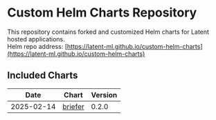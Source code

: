 # Custom Helm Charts Repository

This repository contains forked and customized Helm charts for Latent hosted applications.  
Helm repo address: [https://latent-ml.github.io/custom-helm-charts](https://latent-ml.github.io/custom-helm-charts)

## Included Charts

| Date       | Chart  | Version |
|------------|--------|---------|
| 2025-02-14 | [briefer](./briefer) | 0.2.0 |
